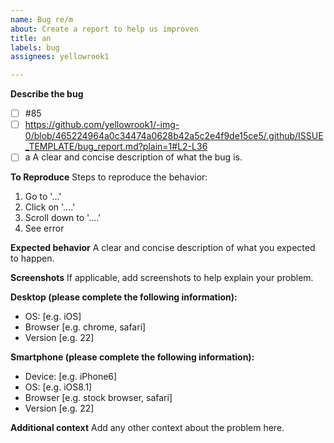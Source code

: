 ```yaml
---
name: Bug re/m
about: Create a report to help us improven
title: an
labels: bug
assignees: yellowrook1

---
```


**Describe the bug**
- [ ] #85
- [ ] https://github.com/yellowrook1/-img-0/blob/465224964a0c34474a0628b42a5c2e4f9de15ce5/.github/ISSUE_TEMPLATE/bug_report.md?plain=1#L2-L36
- [ ] a
A clear and concise description of what the bug is.

**To Reproduce**
Steps to reproduce the behavior:
1. Go to '...'
2. Click on '....'
3. Scroll down to '....'
4. See error

**Expected behavior**
A clear and concise description of what you expected to happen.

**Screenshots**
If applicable, add screenshots to help explain your problem.

**Desktop (please complete the following information):**
 - OS: [e.g. iOS]
 - Browser [e.g. chrome, safari]
 - Version [e.g. 22]

**Smartphone (please complete the following information):**
 - Device: [e.g. iPhone6]
 - OS: [e.g. iOS8.1]
 - Browser [e.g. stock browser, safari]
 - Version [e.g. 22]

**Additional context**
Add any other context about the problem here.

